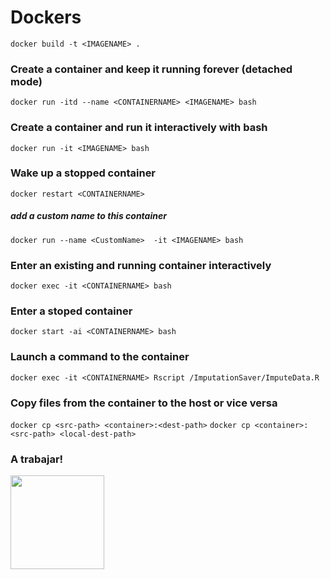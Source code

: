 # Dockers

`docker build -t <IMAGENAME> .`

### Create a container and keep it running forever (detached mode)
`docker run -itd --name <CONTAINERNAME> <IMAGENAME> bash`

### Create a container and run it interactively with bash
`docker run -it <IMAGENAME> bash`

### Wake up a stopped container
`docker restart <CONTAINERNAME>`

##### add a custom name to this container
`docker run --name <CustomName>  -it <IMAGENAME> bash`

### Enter an existing and running container interactively
`docker exec -it <CONTAINERNAME> bash`

### Enter a stoped container
`docker start -ai <CONTAINERNAME> bash`

### Launch a command to the container
`docker exec -it <CONTAINERNAME> Rscript /ImputationSaver/ImputeData.R`

### Copy files from the container to the host or vice versa
`docker cp <src-path> <container>:<dest-path>`
`docker cp <container>:<src-path> <local-dest-path>`

### A trabajar!
<img src="https://media.giphy.com/media/7NoNw4pMNTvgc/giphy.gif" width="150" height="150" />
